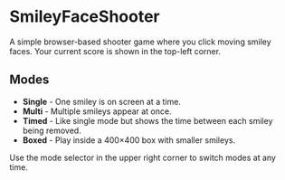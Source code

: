 # SmileyFaceShooter
A simple browser-based shooter game where you click moving smiley faces.
Your current score is shown in the top-left corner.

## Modes

- **Single** - One smiley is on screen at a time.
- **Multi** - Multiple smileys appear at once.
- **Timed** - Like single mode but shows the time between each smiley being removed.
- **Boxed** - Play inside a 400×400 box with smaller smileys.

Use the mode selector in the upper right corner to switch modes at any time.

